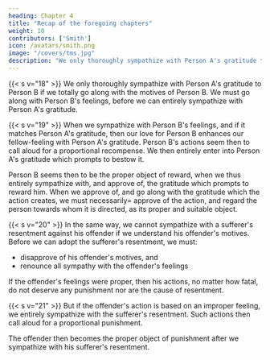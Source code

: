 ```yaml
---
heading: Chapter 4
title: "Recap of the foregoing chapters"
weight: 10
contributors: ['Smith']
icon: /avatars/smith.png
image: "/covers/tms.jpg"
description: "We only thoroughly sympathize with Person A's gratitude to Person B if we totally go along with the motives of Person B. We must go along with Person B's feelings, before we can entirely sympathize with Person A's gratitude"
---
```



{{< s v="18" >}} We only thoroughly sympathize with Person A's gratitude to Person B if we totally go along with the motives of Person B. We must go along with Person B's feelings, before we can entirely sympathize with Person A's gratitude.

<!-- of one man towards another, merely because this other was the cause of his good fortune, unless we .
Our heart must adopt the principles of the agent.
If the benefactor's conduct was proper, it does not seem to demand or require any proportional recompense, no matter how beneficial its effects. -->
 

{{< s v="19" >}} When we sympathize with Person B's feelings, and if it matches Person A's gratitude, then our love for Person B enhances our fellow-feeling with Person A's gratitude. Person B's actions seem then to call aloud for a proportional recompense. We then entirely enter into Person A's gratitude which prompts to bestow it.

Person B seems then to be the proper object of reward, when we thus entirely sympathize with, and approve of, the gratitude which prompts to reward him.
When we approve of, and go along with the gratitude which the action creates, we must necessarily= 
approve of the action, and
regard the person towards whom it is directed, as its proper and suitable object.
 

{{< s v="20" >}} In the same way, we cannot sympathize with a sufferer's resentment against his offender if we understand his offender's motives. Before we can adopt the sufferer's resentment, we must: 
- disapprove of his offender's motives, and
- renounce all sympathy with the offender's feelings

If the offender's feelings were proper, then his actions, no matter how fatal, do not deserve any punishment nor are the cause of resentment.


{{< s v="21" >}} But if the offender's action is based on an improper feeling, we entirely sympathize with the sufferer's resentment. Such actions then call aloud for a proportional punishment.
<!-- We entirely enter into, and approve of, that resentment which prompts to inflict it. -->

The offender then becomes the proper object of punishment after we sympathize with his sufferer's resentment.

<!-- In this case too, when we approve, and go along with, the affection which caused the action, we must necessarily= 
approve of the action, and
regard the person against whom it is directed, as its proper and suitable object.
 -->
 
